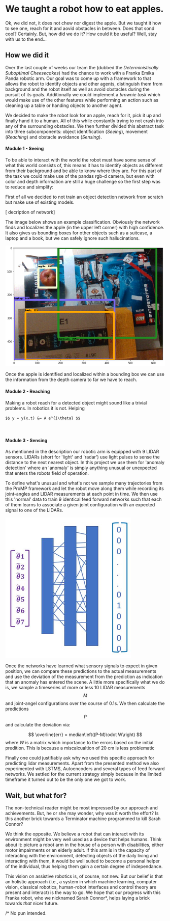# We taught a robot how to eat apples.

Ok, we did not, it does not chew nor digest the apple.  But we taught it how to see one, reach for it and aovid obstacles in between.  Does that sond cool? Certainly. But, how did we do it?  How could it be useful? Well, stay with us to the end... 



## How we did it

Over the last couple of weeks our team the (dubbed the *Deterministically Suboptimal Cheesecakes*) had the chance to work with a Franka Emika Panda robotic arm. Our goal was to come up with a framework to that allows the robot to identify objects and other agents, distinguish them from background and the robot itself as well as avoid obstacles during the pursuit of its goals. Additionally we could implement a *brownie task* which would make use of the other features while performing an action such as cleaning up a table or handing objects to another agent. 

We decided to make the robot look for an apple, reach for it, pick it up and finally hand it to a human. All of this while constantly trying to not crash into any of the surrounding obstacles. We then further divided this abstract task into three subcomponents: object identification (*Seeing*), movement (*Reaching*) and obstacle avoidance (*Sensing*). 





#### Module 1  - Seeing

To be able to interact with the world the robot must have some sense of what this world consists of, this means it has to identify objects as different from their background and be able to know where they are. For this part of the task we could make use of the pandas rgb-d camera, but even with color and depth information are still a huge challenge so the first step was to reduce and simplify: 

First of all we decided to not train an object detection network from scratch but make use of existing models. 



[ decription of network]





The image below shows an example classification. Obviously the network finds and localizes the apple (in the upper left corner) with high confidence. It also gives us bounding  boxes for other objects such as a suitcase, a laptop and a book, but we can safely ignore such hallucinations. 



![Apples](apple_detection.png)



Once the apple is identified and localized within a bounding box we can use the information from the depth camera to far we have to reach. 



#### Module 2  - Reaching 

Making a robot reach for a detected object might sound like a trivial problems. In robotics it is not. Helping 



```Markdown
$$ y = y(x,t) &= A e^{i\theta} $$




```

#### Module 3  - Sensing

As mentioned in the description our robotic arm is equipped with 9 LIDAR sensors. LIDARs (short for 'light' and 'radar') use light pulses to sense the distance to the next nearest object. In this project we use them for 'anomaly detection' where an 'anomaly' is simply anything unusual or unexpected that enters the robots field of operation. 

To define what's unusual and what's not we sample many trajectories from the ProMP framework and let the robot move along them while recording its joint-angles and LIDAR measurements at each point in time. We then use this 'normal' data to train 9 identical feed forward networks such that each of them learns to associate a given joint configuration with an expected signal to one of the LIDARs. 

![Lidar_Network](network.jpg)

Once the networks have learned what sensory signals to expect in given position, we can compare these predictions to the actual measurements and use the deviation of the measurement from the prediction as indication that an anomaly has entered the scene. A little more specifically what we do is, we sample a timeseries of more or less 10 LIDAR measurements $$M$$ and joint-angel configurations over the course of 0.1s. We then calculate the predictions $$P$$ and calculate the deviation via: 


$$
\overline{err} = median\left((P-M)\odot W\right)
$$
where $W$ is a matrix which importance to the errors based on the initial predition. This is because a miscalcualtion of 20 cm is less problematic 



Finally one could justifiably ask why we used this specific approach for predicting lidar measurements. Apart from the presented method we also experimented with LSTMS, Autoencoders and several types of feed forward networks. We settled for the current strategy simply because in the limited timeframe it turned out to be the only one we got to work. 





## Wait, but what for?

The non-technical reader might be most impressed by our approach and achievements. But, he or she may wonder, why was it worth the effort? Is this another brick towards a Terminator machine programmed to kill Sarah Connor? 

We think the opposite. We believe a robot that can interact with its environment might be very well used as a device that helps humans. Think about it: picture a robot arm in the house of a person with disabilities, either motor impairments or an elderly adult.  If this arm is in the capacity of interacting with the environment, detecting objects of the daily living and interacting with them, it would be well suited to become a personal helper of the individual, thus helping them gain a certain degree of independance. 

This vision on assistive robotics is, of course, not new. But our belief is that  an holistic approach (i.e., a system in which machine learning, computer vision, classical robotics, human-robot interfaces and control theory are present and interact) is the way to go.  We hope that our progress with this Franka robot, who we nicknamed Sarah Connor*, helps laying a brick towards _that_ nicer future. 

/* No pun intended.



